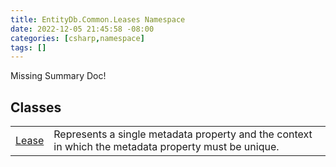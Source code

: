```yaml
---
title: EntityDb.Common.Leases Namespace
date: 2022-12-05 21:45:58 -08:00
categories: [csharp,namespace]
tags: []
---
```


Missing Summary Doc!
## Classes
<table><tr><td><a href='/posts/csharp.class.entitydb.common.leases.lease/'>Lease</a></td><td>
Represents a single metadata property and the context in which the metadata property must be unique.
</td></tr></table>
